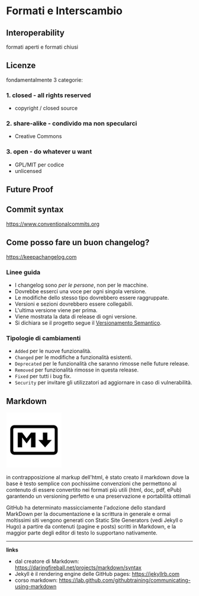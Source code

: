 # Formati e Interscambio

## Interoperability
formati aperti e formati chiusi

## Licenze
fondamentalmente 3 categorie:

### 1. closed - all rights reserved
- copyright / closed source

### 2. share-alike - condivido ma non specularci
- Creative Commons 

### 3. open - do whatever u want
- GPL/MIT per codice
- unlicensed

## Future Proof

## Commit syntax
https://www.conventionalcommits.org

## Come posso fare un buon changelog?
<https://keepachangelog.com>

### Linee guida
- I changelog sono _per le persone_, non per le macchine.
- Dovrebbe esserci una voce per ogni singola versione.
- Le modifiche dello stesso tipo dovrebbero essere raggruppate.
- Versioni e sezioni dovrebbero essere collegabili.
- L'ultima versione viene per prima.
- Viene mostrata la data di release di ogni versione.
- Si dichiara se il progetto segue il [Versionamento Semantico](https://semver.org/).

### Tipologie di cambiamenti
- `Added` per le nuove funzionalità.
- `Changed` per le modifiche a funzionalità esistenti.
- `Deprecated` per le funzionalità che saranno rimosse nelle future release.
- `Removed` per funzionalità rimosse in questa release.
- `Fixed` per tutti i bug fix.
- `Security` per invitare gli utilizzatori ad aggiornare in caso di vulnerabilità.

## Markdown

![](img/markdown_logo.jpg)

in contrapposizione al markup dell'html, è stato creato il markdown dove la base è testo semplice con pochissime convenzioni che permettono al contenuto di essere convertito nei formati più utili (html, doc, pdf, ePub) garantendo un versioning perfetto e una preservazione e portabilità ottimali

GitHub ha determinato massicciamente l'adozione dello standard MarkDown per la documentazione e la scrittura in generale e ormai moltissimi siti vengono generati con Static Site Generators (vedi Jekyll o Hugo) a partire da contenuti (pagine e posts) scritti in Markdown, e la maggior parte degli editor di testo lo supportano nativamente.

---

**links**  
- dal creatore di Markdown: https://daringfireball.net/projects/markdown/syntax
- Jekyll è il rendering engine delle GitHub pages: https://jekyllrb.com
- corso markdown: https://lab.github.com/githubtraining/communicating-using-markdown
